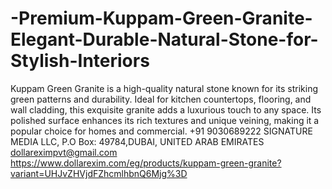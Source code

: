 # -Premium-Kuppam-Green-Granite-Elegant-Durable-Natural-Stone-for-Stylish-Interiors
Kuppam Green Granite is a high-quality natural stone known for its striking green patterns and durability. Ideal for kitchen countertops, flooring, and wall cladding, this exquisite granite adds a luxurious touch to any space. Its polished surface enhances its rich textures and unique veining, making it a popular choice for homes and commercial.
+91 9030689222
SIGNATURE MEDIA LLC, P.O Box: 49784,DUBAI, UNITED ARAB EMIRATES  
dollareximpvt@gmail.com 
https://www.dollarexim.com/eg/products/kuppam-green-granite?variant=UHJvZHVjdFZhcmlhbnQ6Mjg%3D 

